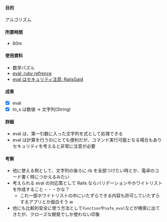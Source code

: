 #### 目的

<!-- 目的(〜を知りたい/〜を実装したい) -->

アルゴリズム

#### 所要時間

- 60m

#### 使用資料

<!-- 使用資料(教材/書籍/ワークシート/Youtube) -->

- 数学パズル
- [eval: ruby refrence](https://docs.ruby-lang.org/ja/latest/method/Kernel/m/eval.html)
- [eval はセキュリティ注意: RailsGaid](https://railsguides.jp/v5.1/security.html#css%E3%82%A4%E3%83%B3%E3%82%B8%E3%82%A7%E3%82%AF%E3%82%B7%E3%83%A7%E3%83%B3)

#### 成果

<!-- 成果(できたこと/できなかったこと) -->

- [x] eval
- [x] to_s は数値 → 文字列(String)

#### 詳細

<!-- 詳細(キーワード/プロセス//具体例を挙げる/今回の課題解決を今後に繋げられる形で記録) -->

- eval は、第一引数に入った文字列を式として処理できる
- eval は計算を行うのにとても便利だが、コマンド実行可能となる場合もありセキュリティを考えると非常に注意が必要

#### 考察

<!-- 考察(今後の展望/) -->

- 他に使える例として、文字列の後ろに.rb を全部つけたい時とか、電卓のコード書く時につかえるみたい
- 考えられる eval の対応策として Rails ならバリデーションやホワイトリストを作成すること・・・かな？
  - これ一部ホワイトリストの中にいたずらできる内容も許可していたずらするアプリとか面白そう w
- 他にも比較的安全に使う方法として`Function`や`safe_eval`などが検索に出てきたが、クローズな開発でしか使わない印象
